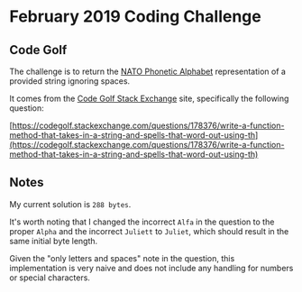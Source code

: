 # February 2019 Coding Challenge

## Code Golf

The challenge is to return the [NATO Phonetic Alphabet](http://spellout.org/alphabetInfo?alphabet=en-nato)
representation of a provided string ignoring spaces.

It comes from the [Code Golf Stack Exchange](https://codegolf.stackexchange.com/) site,
specifically the following question:

[https://codegolf.stackexchange.com/questions/178376/write-a-function-method-that-takes-in-a-string-and-spells-that-word-out-using-th](https://codegolf.stackexchange.com/questions/178376/write-a-function-method-that-takes-in-a-string-and-spells-that-word-out-using-th)

## Notes

My current solution is `288 bytes`.

It's worth noting that I changed the incorrect `Alfa` in the
question to the proper `Alpha` and the incorrect `Juliett` to
 `Juliet`, which should result in the same initial byte length.

 Given the "only letters and spaces" note in the question, this implementation is very naive and does not include any handling for numbers or special characters.

